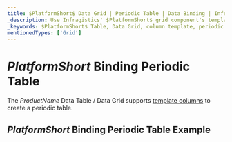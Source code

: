 ```yaml
---
title: $PlatformShort$ Data Grid | Periodic Table | Data Binding | Infragistics
_description: Use Infragistics' $PlatformShort$ grid component's template columns to create a periodic table. View our $ProductName$ table demos!
_keywords: $PlatformShort$ Table, Data Grid, column template, periodic table, $ProductName$, data binding, Infragistics
mentionedTypes: ['Grid']
---
```


# $PlatformShort$ Binding Periodic Table

The $ProductName$ Data Table / Data Grid supports [template columns](data-grid-column-types.md#template-column) to create a periodic table.

## $PlatformShort$ Binding Periodic Table Example


<code-view style="height: 600px" 
           data-demos-base-url="{environment:demosBaseUrl}" 
           iframe-src="{environment:demosBaseUrl}/grids/data-grid-type-periodic-table" alt="$PlatformShort$ Binding Periodic Table Example">
</code-view>
<sample-button src="grids/data-grid/type-periodic-table"></sample-button>
